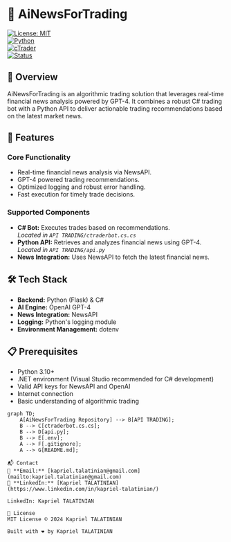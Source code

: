 # 🤖 AiNewsForTrading

[![License: MIT](https://img.shields.io/badge/License-MIT-yellow.svg)](https://opensource.org/licenses/MIT)  
[![Python](https://img.shields.io/badge/Python-3.10+-blue.svg)](https://www.python.org/)  
[![cTrader](https://img.shields.io/badge/cTrader-Latest-green.svg)](https://www.ctrader.com/)  
[![Status](https://img.shields.io/badge/Status-Active-success.svg)]()

## 📌 Overview
AiNewsForTrading is an algorithmic trading solution that leverages real-time financial news analysis powered by GPT-4. It combines a robust C# trading bot with a Python API to deliver actionable trading recommendations based on the latest market news.

## 🚀 Features

### Core Functionality
- Real-time financial news analysis via NewsAPI.
- GPT-4 powered trading recommendations.
- Optimized logging and robust error handling.
- Fast execution for timely trade decisions.

### Supported Components
- **C# Bot:** Executes trades based on recommendations.  
  _Located in `API TRADING/ctraderbot.cs.cs`_
- **Python API:** Retrieves and analyzes financial news using GPT-4.  
  _Located in `API TRADING/api.py`_
- **News Integration:** Uses NewsAPI to fetch the latest financial news.

## 🛠 Tech Stack
- **Backend:** Python (Flask) & C#
- **AI Engine:** OpenAI GPT-4
- **News Integration:** NewsAPI
- **Logging:** Python's logging module
- **Environment Management:** dotenv

## 📋 Prerequisites
- Python 3.10+  
- .NET environment (Visual Studio recommended for C# development)  
- Valid API keys for NewsAPI and OpenAI  
- Internet connection  
- Basic understanding of algorithmic trading


```mermaid
graph TD;
    A[AiNewsForTrading Repository] --> B[API TRADING];
    B --> C[ctraderbot.cs.cs];
    B --> D[api.py];
    B --> E[.env];
    A --> F[.gitignore];
    A --> G[README.md];

📬 Contact  
📧 **Email:** [kapriel.talatinian@gmail.com](mailto:kapriel.talatinian@gmail.com)  
🔗 **LinkedIn:** [Kapriel TALATINIAN](https://www.linkedin.com/in/kapriel-talatinian/)  

LinkedIn: Kapriel TALATINIAN

📜 License
MIT License © 2024 Kapriel TALATINIAN

Built with ❤️ by Kapriel TALATINIAN
